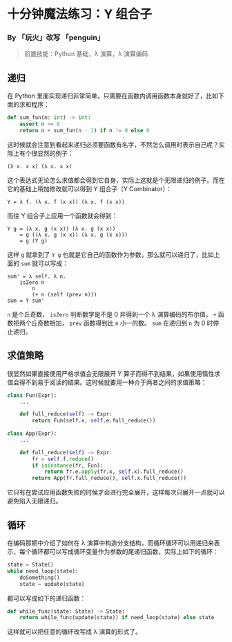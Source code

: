 # 十分钟魔法练习：Y 组合子

### By 「玩火」改写 「penguin」

> 前置技能：Python 基础，λ 演算，λ 演算编码

## 递归

在 Python 里面实现递归非常简单，只需要在函数内调用函数本身就好了，比如下面的求和程序：

```python
def sum_fun(n: int) -> int:
    assert n >= 0
    return n + sum_fun(n - 1) if n != 0 else 0
```

这时候就会注意到看起来递归必须要函数有名字，不然怎么调用时表示自己呢？实际上有个很显然的例子：

```
(λ x. x x) (λ x. x x)
```

这个表达式无论怎么求值都会得到它自身，实际上这就是个无限递归的例子。而在它的基础上稍加修改就可以得到 Y 组合子（Y Combinator）：

```
Y = λ f. (λ x. f (x x)) (λ x. f (x x))
```

而往 Y 组合子上应用一个函数就会得到：

```
Y g = (λ x. g (x x)) (λ x. g (x x))
    = g ((λ x. g (x x)) (λ x. g (x x)))
    = g (Y g)
```

这样 `g` 就拿到了 `Y g` 也就是它自己的函数作为参数，那么就可以递归了，比如上面的 `sum` 就可以写成：

```
sum' = λ self. λ n.
	isZero n
		n
		(+ n (self (prev n)))
sum = Y sum'
```

`n` 是个丘奇数， `isZero` 判断数字是不是 0 并得到一个 λ 演算编码的布尔值， `+` 函数把两个丘奇数相加， `prev` 函数得到比 `n` 小一的数。 `sum` 在递归到 `n` 为 0 时停止递归。

## 求值策略

很显然如果直接使用严格求值会无限展开 Y 算子而得不到结果，如果使用惰性求值会得不到易于阅读的结果。这时候就要用一种介于两者之间的求值策略：

```python
class Fun(Expr):
    ...

    def full_reduce(self) -> Expr:
        return Fun(self.x, self.e.full_reduce())
    
class App(Expr):
    ...

    def full_reduce(self) -> Expr:
        fr = self.f.reduce()
        if isinstance(fr, Fun):
            return fr.e.apply(fr.x, self.x).full_reduce()
        return App(fr.full_reduce(), self.x.full_reduce())
```

它只有在尝试应用函数失败的时候才会进行完全展开，这样每次只展开一点就可以避免陷入无限递归。

## 循环

在编码那期中介绍了如何在 λ 演算中构造分支结构，而循环循环可以用递归来表示，每个循环都可以写成循环变量作为参数的尾递归函数，实际上如下的循环：

```python
state = State()
while need_loop(state):
    doSomething()
    state = update(state)
```

都可以写成如下的递归函数：

```python
def while_func(state: State) -> State:
    return while_func(update(state)) if need_loop(state) else state
```

这样就可以把任意的循环改写成 λ 演算的形式了。
